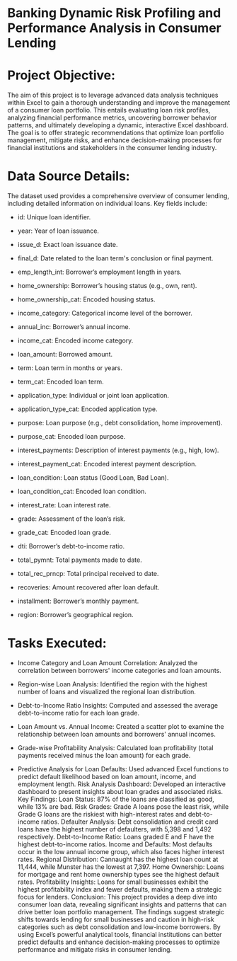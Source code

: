 # Banking Dynamic Risk Profiling and Performance Analysis in Consumer Lending

# Project Objective:

The aim of this project is to leverage advanced data analysis techniques within Excel to gain a thorough understanding and improve the management of a consumer loan portfolio. This entails evaluating loan risk profiles, analyzing financial performance metrics, uncovering borrower behavior patterns, and ultimately developing a dynamic, interactive Excel dashboard. The goal is to offer strategic recommendations that optimize loan portfolio management, mitigate risks, and enhance decision-making processes for financial institutions and stakeholders in the consumer lending industry.

# Data Source Details:

The dataset used provides a comprehensive overview of consumer lending, including detailed information on individual loans. Key fields include:

- id: Unique loan identifier.

- year: Year of loan issuance.

- issue_d: Exact loan issuance date.

- final_d: Date related to the loan term's conclusion or final payment.

- emp_length_int: Borrower’s employment length in years.

- home_ownership: Borrower’s housing status (e.g., own, rent).

- home_ownership_cat: Encoded housing status.

- income_category: Categorical income level of the borrower.

- annual_inc: Borrower’s annual income.

- income_cat: Encoded income category.

- loan_amount: Borrowed amount.

- term: Loan term in months or years.

- term_cat: Encoded loan term.

- application_type: Individual or joint loan application.

- application_type_cat: Encoded application type.

- purpose: Loan purpose (e.g., debt consolidation, home improvement).

- purpose_cat: Encoded loan purpose.

- interest_payments: Description of interest payments (e.g., high, low).

- interest_payment_cat: Encoded interest payment description.

- loan_condition: Loan status (Good Loan, Bad Loan).

- loan_condition_cat: Encoded loan condition.

- interest_rate: Loan interest rate.

- grade: Assessment of the loan’s risk.

- grade_cat: Encoded loan grade.

- dti: Borrower’s debt-to-income ratio.

- total_pymnt: Total payments made to date.

- total_rec_prncp: Total principal received to date.

- recoveries: Amount recovered after loan default.

- installment: Borrower’s monthly payment.

- region: Borrower’s geographical region.

# Tasks Executed:

+ Income Category and Loan Amount Correlation: Analyzed the correlation between borrowers' income categories and loan amounts.

+ Region-wise Loan Analysis: Identified the region with the highest number of loans and visualized the regional loan distribution.

+ Debt-to-Income Ratio Insights: Computed and assessed the average debt-to-income ratio for each loan grade.

+ Loan Amount vs. Annual Income: Created a scatter plot to examine the relationship between loan amounts and borrowers' annual incomes.

+ Grade-wise Profitability Analysis: Calculated loan profitability (total payments received minus the loan amount) for each grade.

+ Predictive Analysis for Loan Defaults: Used advanced Excel functions to predict default likelihood based on loan amount, income, and employment length.
Risk Analysis Dashboard: Developed an interactive dashboard to present insights about loan grades and associated risks.
Key Findings:
Loan Status: 87% of the loans are classified as good, while 13% are bad.
Risk Grades: Grade A loans pose the least risk, while Grade G loans are the riskiest with high-interest rates and debt-to-income ratios.
Defaulter Analysis: Debt consolidation and credit card loans have the highest number of defaulters, with 5,398 and 1,492 respectively.
Debt-to-Income Ratio: Loans graded E and F have the highest debt-to-income ratios.
Income and Defaults: Most defaults occur in the low annual income group, which also faces higher interest rates.
Regional Distribution: Cannaught has the highest loan count at 11,444, while Munster has the lowest at 7,397.
Home Ownership: Loans for mortgage and rent home ownership types see the highest default rates.
Profitability Insights: Loans for small businesses exhibit the highest profitability index and fewer defaults, making them a strategic focus for lenders.
Conclusion:
This project provides a deep dive into consumer loan data, revealing significant insights and patterns that can drive better loan portfolio management. The findings suggest strategic shifts towards lending for small businesses and caution in high-risk categories such as debt consolidation and low-income borrowers. By using Excel’s powerful analytical tools, financial institutions can better predict defaults and enhance decision-making processes to optimize performance and mitigate risks in consumer lending.
